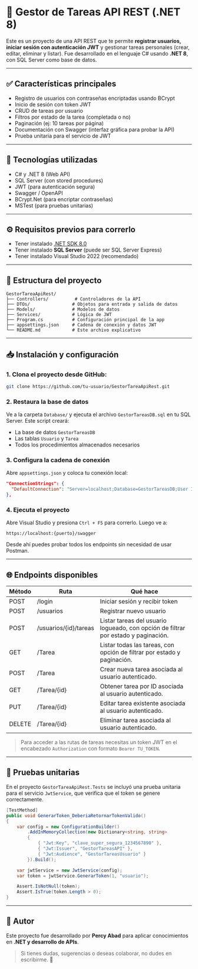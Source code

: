 # 📁 Gestor de Tareas API REST (.NET 8)

Este es un proyecto de una API REST que te permite **registrar usuarios, iniciar sesión con autenticación JWT** y gestionar tareas personales (crear, editar, eliminar y listar).
Fue desarrollado en el lenguaje C# usando **.NET 8**, con SQL Server como base de datos.

---

## ✅ Características principales

- Registro de usuarios con contraseñas encriptadas usando BCrypt
- Inicio de sesión con token JWT
- CRUD de tareas por usuario
- Filtros por estado de la tarea (completada o no)
- Paginación (ej: 10 tareas por página)
- Documentación con Swagger (interfaz gráfica para probar la API)
- Prueba unitaria para el servicio de JWT

---

## 🚀 Tecnologías utilizadas

- C# y .NET 8 (Web API)
- SQL Server (con stored procedures)
- JWT (para autenticación segura)
- Swagger / OpenAPI
- BCrypt.Net (para encriptar contraseñas)
- MSTest (para pruebas unitarias)

---

## ⚙️ Requisitos previos para correrlo

- Tener instalado [.NET SDK 8.0](https://dotnet.microsoft.com/en-us/download)
- Tener instalado **SQL Server** (puede ser SQL Server Express)
- Tener instalado Visual Studio 2022 (recomendado)

---

## 📂 Estructura del proyecto

```
GestorTareaApiRest/
├── Controllers/          # Controladores de la API
├── DTOs/                # Objetos para entrada y salida de datos
├── Models/              # Modelos de datos
├── Services/            # Lógica de JWT
├── Program.cs           # Configuración principal de la app
├── appsettings.json     # Cadena de conexión y datos JWT
└── README.md            # Este archivo explicativo
```

---

## 📥 Instalación y configuración

### 1. Clona el proyecto desde GitHub:
```bash
git clone https://github.com/tu-usuario/GestorTareaApiRest.git
```

### 2. Restaura la base de datos

Ve a la carpeta `Database/` y ejecuta el archivo `GestorTareasDB.sql` en tu SQL Server. Este script creará:

- La base de datos `GestorTareasDB`
- Las tablas `Usuario` y `Tarea`
- Todos los procedimientos almacenados necesarios

### 3. Configura la cadena de conexión

Abre `appsettings.json` y coloca tu conexión local:
```json
"ConnectionStrings": {
  "DefaultConnection": "Server=localhost;Database=GestorTareasDB;User Id=usuario;Password=password;TrustServerCertificate=True;"
},
```

### 4. Ejecuta el proyecto

Abre Visual Studio y presiona `Ctrl + F5` para correrlo. Luego ve a:
```
https://localhost:{puerto}/swagger
```
Desde ahí puedes probar todos los endpoints sin necesidad de usar Postman.

---

## 🌐 Endpoints disponibles

| Método | Ruta              | Qué hace                          |
|--------|-------------------|----------------------------------|
| POST   | /login            | Iniciar sesión y recibir token   |
| POST   | /usuarios         | Registrar nuevo usuario          |
| POST   | /usuarios/{id}/tareas | Listar tareas del usuario logueado, con opción de filtrar por estado y paginación. |
| GET    | /Tarea            | Listar todas las tareas, con opción de filtrar por estado y paginación. |
| POST   | /Tarea            | Crear nueva tarea asociada al usuario autenticado. |
| GET    | /Tarea/{id}       | Obtener tarea por ID asociada al usuario autenticado. |
| PUT    | /Tarea/{id}       | Editar tarea existente asociada al usuario autenticado. |
| DELETE | /Tarea/{id}       | Eliminar tarea asociada al usuario autenticado. |

> Para acceder a las rutas de tareas necesitas un token JWT en el encabezado `Authorization` con formato `Bearer TU_TOKEN`.

---

## 🎯 Pruebas unitarias

En el proyecto `GestorTareaApiRest.Tests` se incluyó una prueba unitaria para el servicio `JwtService`, que verifica que el token se genere correctamente.

```csharp
[TestMethod]
public void GenerarToken_DeberiaRetornarTokenValido()
{
    var config = new ConfigurationBuilder()
        .AddInMemoryCollection(new Dictionary<string, string>
        {
            { "Jwt:Key", "clave_super_segura_1234567890" },
            { "Jwt:Issuer", "GestorTareasAPI" },
            { "Jwt:Audience", "GestorTareasUsuario" }
        }).Build();

    var jwtService = new JwtService(config);
    var token = jwtService.GenerarToken(1, "usuario");

    Assert.IsNotNull(token);
    Assert.IsTrue(token.Length > 0);
}
```

---

## 📄 Autor

Este proyecto fue desarrollado por **Percy Abad** para aplicar conocimientos en **.NET y desarrollo de APIs**.

> Si tienes dudas, sugerencias o deseas colaborar, no dudes en escribirme. 🚀
